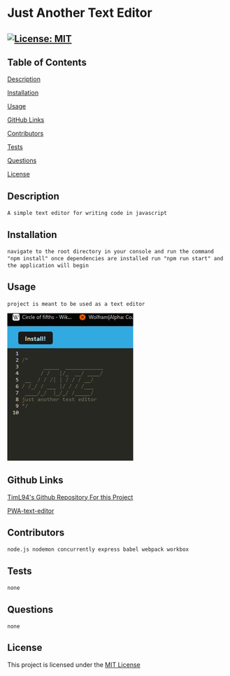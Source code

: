 # Just Another Text Editor

  ## [![License: MIT](https://img.shields.io/badge/License-MIT-yellow.svg)](https://opensource.org/licenses/MIT)

  ## Table of Contents

 [Description](#description)

 [Installation](#installation)

 [Usage](#usage)

 [GitHub Links](#github-links)

 [Contributors](#contributors)
 
 [Tests](#tests)
 
 [Questions](#questions)

 [License](#license)
 

  ## Description

    A simple text editor for writing code in javascript

  ## Installation

    navigate to the root directory in your console and run the command "npm install" once dependencies are installed run "npm run start" and the application will begin

  ## Usage

    project is meant to be used as a text editor

![screenshot](/assets/images/screenshot.png)

  ## Github Links

  
  [TimL94's Github Repository For this Project](https://www.github.com/TimL94/PWA-text-editor)
  
  [PWA-text-editor](https://TimL94.github.io/PWA-text-editor)
    

  ## Contributors

    node.js nodemon concurrently express babel webpack workbox

  ## Tests

    none

  ## Questions

    none
    
  ## License

  This project is licensed under the [MIT License](https://opensource.org/licenses/MIT)
